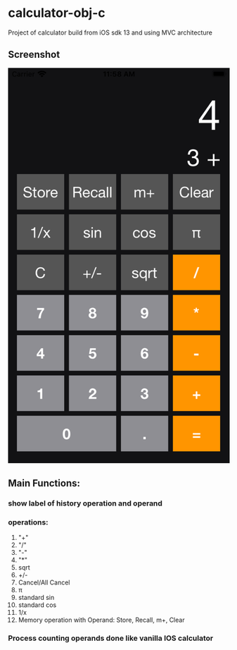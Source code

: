 # calculator-obj-c
Project of calculator build from iOS sdk 13 and using MVC architecture

## Screenshot

![Alt text](/Calculator/screenshots/calculator.png?raw=true "Main Screen")

## Main Functions:

### show label of history operation and operand
### operations: 
1. "+" 
2. "/" 
3. "-" 
4. "*" 
5. sqrt 
6. +/- 
7. Cancel/All Cancel 
8. π
9. standard sin
10. standard cos
11. 1/x
12. Memory operation with Operand: Store, Recall, m+, Clear
### Process counting operands done like vanilla IOS calculator

